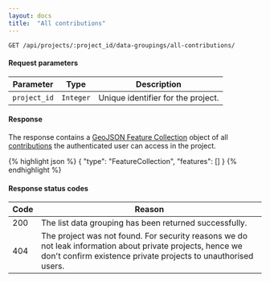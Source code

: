 ```yaml
---
layout: docs
title:  "All contributions"
---
```

`````````````````````
GET /api/projects/:project_id/data-groupings/all-contributions/
`````````````````````

#### Request parameters

Parameter         | Type        | Description
------------------|-------------|--------------------------------------
`project_id`      | `Integer`   | Unique identifier for the project.

#### Response

The response contains a [GeoJSON Feature Collection](http://geojson.org/geojson-spec.html#feature-collection-objects) object of all [contributions](contribution-response.html) the authenticated user can access in the project.

{% highlight json %}
{
    "type": "FeatureCollection",
    "features": []
}
{% endhighlight %}

#### Response status codes

Code  |  Reason
------|-----------------------------------------
 200  |  The list data grouping has been returned successfully.
 404  |  The project was not found. For security reasons we do not leak information about private projects, hence we don't confirm existence private projects to unauthorised users.